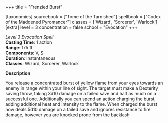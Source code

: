 +++
title = "Frenzied Burst"

[taxonomies]
sourcebook = ["Tome of the Tarnished"]
spellbook = ["Codex of the Maddened Pyromancer"]
classes = ['Wizard', 'Sorcerer', 'Warlock']
[extra]
level = 3
concentration = false
school = "Evocation"
+++

*Level 3 Evocation Spell*  
**Casting Time**: 1 action  
**Range**: 175 ft  
**Components**: V, S  
**Duration**: Instantaneous  
**Classes**: Wizard, Sorcerer, Warlock  

**Description**


You release a concentrated burst of yellow flame from your eyes towards an enemy in range within your line of sight. The target must make a Dexterity saving throw, taking 3d10 damage on a failed save and half as much on a successful one. Additionally you can spend an action charging the burst, adding additional heat and intensity to the flame. When charged the burst now deals 5d10 damage on a failed save and ignores resistance to fire damage, however you are knocked prone from the backlash
